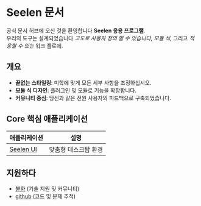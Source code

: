 # **Seelen 문서**

공식 문서 허브에 오신 것을 환영합니다 **Seelen 응용 프로그램**.\
우리의 도구는 설계되었습니다 _고도로 사용자 정의 할 수 있습니다_, _모듈 식_,
그리고 _적응할 수 있는_ 워크 플로에.

## 개요

- **끝없는 스타일링**: 미학에 맞게 모든 세부 사항을 조정하십시오.
- **모듈 식 디자인**: 플러그인 및 모듈로 기능을 확장합니다.
- **커뮤니티 중심**: 당신과 같은 전원 사용자의 피드백으로 구축되었습니다.

## **Core 핵심 애플리케이션**

| 애플리케이션                 | 설명                 |
| ---------------------------- | -------------------- |
| [Seelen UI](/apps/seelen-ui) | 맞춤형 데스크탑 환경 |

## 지원하다

- [불화](https://discord.gg/ABfASx5ZAJ) (기술 지원 및 커뮤니티)
- [github](https://github.com/Seelen-Inc) (코드 및 문제 추적)
